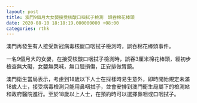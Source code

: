 ```yaml
---
layout: post
title: 澳門9個月大女嬰接受核酸口咽拭子檢測　誤吞棉花棒頭
date: 2020-08-10 18:18:19.000000000 +08:00
categories: rthk
---
```


澳門再發生有人接受新冠病毒核酸口咽拭子檢測時，誤吞棉花棒頭事件。

一名9個月大的女嬰，在接受核酸口咽拭子檢測時，誤吞3厘米棉花棒頭，經初步檢查無大礙，女嬰無哭喊，無口腔損傷，正安排做胃鏡。

澳門衛生當局表示，考慮到18歲以下人士在採樣時易生意外，即時開始規定未滿18歲人士，接受病毒檢測只能用鼻咽拭子，並會安排到澳門衛生局屬下的檢測站和政府醫院進行。至於18歲以上人士，在預約時可以選擇鼻咽或口咽拭子。
